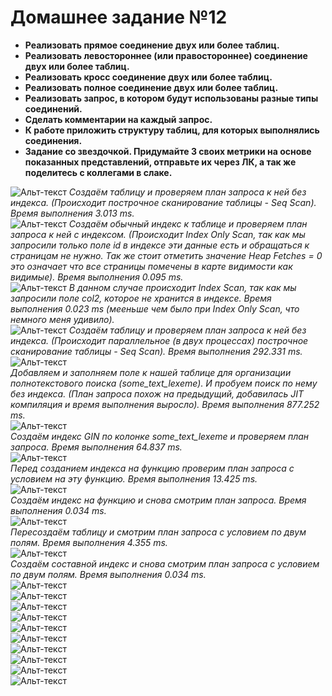 

# Домашнее задание №12


* **Реализовать прямое соединение двух или более таблиц.**  
* **Реализовать левостороннее (или правостороннее) соединение двух или более таблиц.**  
* **Реализовать кросс соединение двух или более таблиц.**  
* **Реализовать полное соединение двух или более таблиц.**  
* **Реализовать запрос, в котором будут использованы разные типы соединений.**  
* **Сделать комментарии на каждый запрос.**
* **К работе приложить структуру таблиц, для которых выполнялись соединения.**
* **Задание со звездочкой. Придумайте 3 своих метрики на основе показанных представлений, отправьте их через ЛК, а так же поделитесь с коллегами в слаке.**  

![Альт-текст](Images/HW12/01.png)
_Создаём таблицу и проверяем план запроса к ней без индекса. (Происходит построчное сканирование таблицы - Seq Scan). Время выполнения 3.013 ms._  
![Альт-текст](Images/HW12/02.png)
_Создаём обычный индекс к таблице и проверяем план запроса к ней с индексом. 
(Происходит Index Only Scan, так как мы запросили только поле id в индексе эти данные есть и обращаться к страницам не нужно.
Так же стоит отметить значение Heap Fetches = 0 это означает что все страницы помечены в карте видимости как видимые).  Время выполнения 0.095 ms._  
![Альт-текст](Images/HW12/03.png)
_В данном случае происходит Index Scan, так как мы запросили поле col2, которое не хранится в индексе. Время выполнения 0.023 ms (мееньше чем было при Index Only Scan, что немного меня удивило)._  
![Альт-текст](Images/HW12/04.png)
_Создаём таблицу и проверяем план запроса к ней без индекса. (Происходит параллельное (в двух процессах) построчное сканирование таблицы - Seq Scan).  Время выполнения 292.331 ms._  
![Альт-текст](Images/HW12/04_1.png)  
_Добавляем и заполняем поле к нашей таблице для организации полнотекстового поиска (some_text_lexeme). И пробуем поиск по нему без индекса. (План запроса похож на предыдущий, добавилась JIT компиляция и время выполнения выросло).  Время выполнения 877.252 ms._  
![Альт-текст](Images/HW12/05.png)  
_Создаём индекс GIN по колонке some_text_lexeme и проверяем план запроса. Время выполнения 64.837 ms._  
![Альт-текст](Images/HW12/05_1.png)  
_Перед созданием индекса на функцию проверим план запроса с условием на эту функцию. Время выполнения 13.425 ms._  
![Альт-текст](Images/HW12/06.png)  
_Создаём индекс на функцию и снова смотрим план запроса. Время выполнения 0.034 ms._  
![Альт-текст](Images/HW12/06_1.png)  
_Пересоздаём таблицу и смотрим план запроса с условием по двум полям. Время выполнения 4.355 ms._  
![Альт-текст](Images/HW12/07.png)  
_Создаём составной индекс и снова смотрим план запроса с условием по двум полям. Время выполнения 0.034 ms._  
![Альт-текст](Images/HW12/07_1.png)  
![Альт-текст](Images/HW12/08.png)  
![Альт-текст](Images/HW12/08_1.png)  
![Альт-текст](Images/HW12/09.png)  
![Альт-текст](Images/HW12/09_01.png)  
![Альт-текст](Images/HW12/10.png)  
![Альт-текст](Images/HW12/10_1.png)  
![Альт-текст](Images/HW12/11.png)  
![Альт-текст](Images/HW12/11_1.png)  
![Альт-текст](Images/HW12/11_2.png)  

